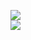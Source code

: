 [![](https://img.shields.io/badge/Made%20With-Github%20Spray-lightgrey.svg?style=for-the-badge&logo=github)](https://github.com/Annihil/github-spray#9096)  
[![](https://i.imgur.com/2DrTn0Z.gif)](https://github.com/Annihil/github-spray)